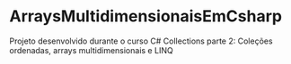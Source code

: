 # ArraysMultidimensionaisEmCsharp
Projeto desenvolvido durante o curso C# Collections parte 2: Coleções ordenadas, arrays multidimensionais e LINQ
